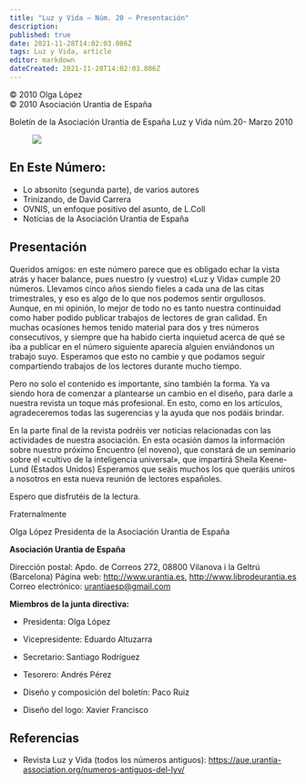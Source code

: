 ```yaml
---
title: "Luz y Vida — Núm. 20 — Presentación"
description: 
published: true
date: 2021-11-28T14:02:03.086Z
tags: Luz y Vida, article
editor: markdown
dateCreated: 2021-11-28T14:02:03.086Z
---
```


<p class="v-card v-sheet theme--light grey lighten-3 px-2">© 2010 Olga López<br>© 2010 Asociación Urantia de España</p>

Boletín de la Asociación Urantia de España
Luz y Vida núm.20- Marzo 2010

<figure id="Figure_1" class="image urantiapedia">
<img src="/image/article/Luz_y_Vida/LyV1/01.jpg">
</figure>

## En Este Número:

- Lo absonito (segunda parte), de varios autores
- Trinizando, de David Carrera
- OVNIS, un enfoque positivo del asunto, de L.Coll
- Noticias de la Asociación Urantia de España

## Presentación

Queridos amigos: en este número parece que es obligado echar la vista atrás y hacer balance, pues nuestro (y vuestro) «Luz y Vida» cumple 20 números. Llevamos cinco años siendo fieles a cada una de las citas trimestrales, y eso es algo de lo que nos podemos sentir orgullosos. Aunque, en mi opinión, lo mejor de todo no es tanto nuestra continuidad como haber podido publicar trabajos de lectores de gran calidad. En muchas ocasiones hemos tenido material para dos y tres números consecutivos, y siempre que ha habido cierta inquietud acerca de qué se iba a publicar en el número siguiente aparecía alguien enviándonos un trabajo suyo. Esperamos que esto no cambie y que podamos seguir compartiendo trabajos de los lectores durante mucho tiempo.

Pero no solo el contenido es importante, sino también la forma. Ya va siendo hora de comenzar a plantearse un cambio en el diseño, para darle a nuestra revista un toque más profesional. En esto, como en los artículos, agradeceremos todas las sugerencias y la ayuda que nos podáis brindar.

En la parte final de la revista podréis ver noticias relacionadas con las actividades de nuestra asociación. En esta ocasión damos la información sobre nuestro próximo Encuentro (el noveno), que constará de un seminario sobre el «cultivo de la inteligencia universal», que impartirá Sheila Keene-Lund (Estados Unidos) Esperamos que seáis muchos los que queráis uniros a nosotros en esta nueva reunión de lectores españoles.

Espero que disfrutéis de la lectura.

Fraternalmente

Olga López
Presidenta de la Asociación Urantia de España

**Asociación Urantia de España**

Dirección postal: Apdo. de Correos 272, 08800 Vilanova i la Geltrú (Barcelona)
Página web: http://www.urantia.es, http://www.librodeurantia.es
Correo electrónico: urantiaesp@gmail.com

**Miembros de la junta directiva:**

- Presidenta: Olga López
- Vicepresidente: Eduardo Altuzarra
- Secretario: Santiago Rodríguez
- Tesorero: Andrés Pérez

- Diseño y composición del boletín: Paco Ruiz
- Diseño del logo: Xavier Francisco

## Referencias

- Revista Luz y Vida (todos los números antiguos): https://aue.urantia-association.org/numeros-antiguos-del-lyv/